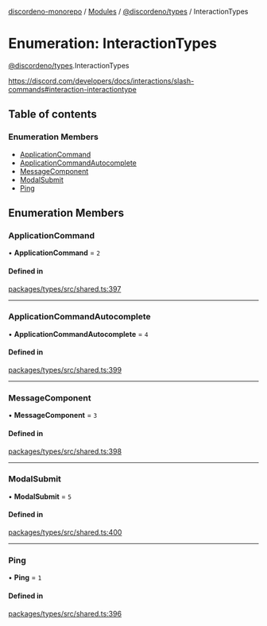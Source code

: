 [discordeno-monorepo](../README.md) / [Modules](../modules.md) / [@discordeno/types](../modules/discordeno_types.md) / InteractionTypes

# Enumeration: InteractionTypes

[@discordeno/types](../modules/discordeno_types.md).InteractionTypes

https://discord.com/developers/docs/interactions/slash-commands#interaction-interactiontype

## Table of contents

### Enumeration Members

- [ApplicationCommand](discordeno_types.InteractionTypes.md#applicationcommand)
- [ApplicationCommandAutocomplete](discordeno_types.InteractionTypes.md#applicationcommandautocomplete)
- [MessageComponent](discordeno_types.InteractionTypes.md#messagecomponent)
- [ModalSubmit](discordeno_types.InteractionTypes.md#modalsubmit)
- [Ping](discordeno_types.InteractionTypes.md#ping)

## Enumeration Members

### ApplicationCommand

• **ApplicationCommand** = `2`

#### Defined in

[packages/types/src/shared.ts:397](https://github.com/deepsarda/discordeno/blob/c6dc30bb/packages/types/src/shared.ts#L397)

---

### ApplicationCommandAutocomplete

• **ApplicationCommandAutocomplete** = `4`

#### Defined in

[packages/types/src/shared.ts:399](https://github.com/deepsarda/discordeno/blob/c6dc30bb/packages/types/src/shared.ts#L399)

---

### MessageComponent

• **MessageComponent** = `3`

#### Defined in

[packages/types/src/shared.ts:398](https://github.com/deepsarda/discordeno/blob/c6dc30bb/packages/types/src/shared.ts#L398)

---

### ModalSubmit

• **ModalSubmit** = `5`

#### Defined in

[packages/types/src/shared.ts:400](https://github.com/deepsarda/discordeno/blob/c6dc30bb/packages/types/src/shared.ts#L400)

---

### Ping

• **Ping** = `1`

#### Defined in

[packages/types/src/shared.ts:396](https://github.com/deepsarda/discordeno/blob/c6dc30bb/packages/types/src/shared.ts#L396)
